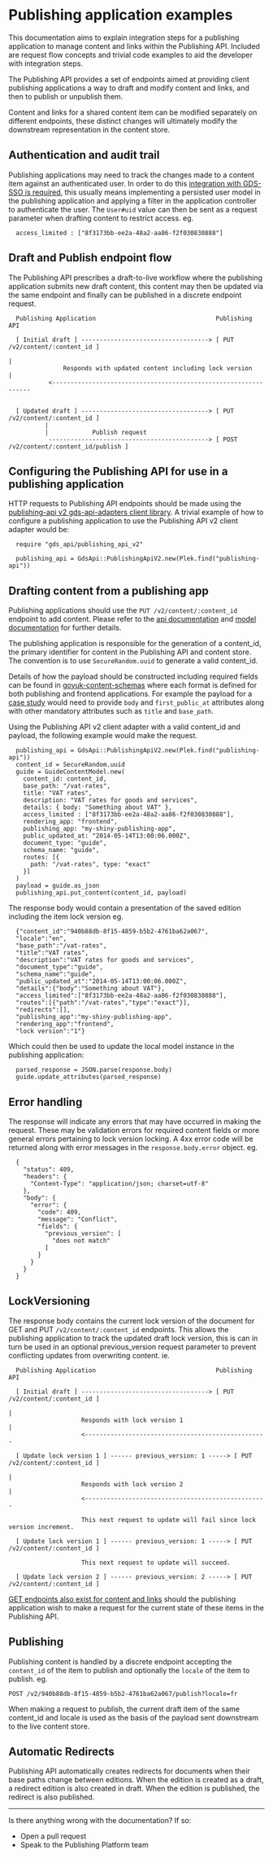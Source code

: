 # Publishing application examples

This documentation aims to explain integration steps for a publishing
application to manage content and links within the Publishing API.
Included are request flow concepts and trivial code examples to aid the
developer with integration steps.

The Publishing API provides a set of endpoints aimed at providing client
publishing applications a way to draft and modify content and links, and
then to publish or unpublish them.

Content and links for a shared content item can be modified separately on
different endpoints, these distinct changes will ultimately modify the
downstream representation in the content store.

## Authentication and audit trail

Publishing applications may need to track the changes made to a content item
against an authenticated user. In order to do this
[integration with GDS-SSO is required][gds-sso-integration], this usually
means implementing a persisted user model in the publishing application and
applying a filter in the application controller to authenticate the user.
The `User#uid` value can then be sent as a request parameter when drafting
content to restrict access. eg.

```
  access_limited : ["8f3173bb-ee2a-48a2-aa86-f2f030830888"]
```

## Draft and Publish endpoint flow

The Publishing API prescribes a draft-to-live workflow where the publishing
application submits new draft content, this content may then be updated via the
same endpoint and finally can be published in a discrete endpoint request.

```
  Publishing Application                                 Publishing API

  [ Initial draft ] -----------------------------------> [ PUT /v2/content/:content_id ]
                                                                            |
               Responds with updated content including lock version         |
           <----------------------------------------------------------------


  [ Updated draft ] -----------------------------------> [ PUT /v2/content/:content_id ]
          |
          |            Publish request
           --------------------------------------------> [ POST /v2/content/:content_id/publish ]
```

## Configuring the Publishing API for use in a publishing application

HTTP requests to Publishing API endpoints should be made using the
[publishing-api v2 gds-api-adapters client library][publishing-api-gds-api-adapters].
A trivial example of how to configure a publishing application to use the
Publishing API v2 client adapter would be:

```
  require "gds_api/publishing_api_v2"

  publishing_api = GdsApi::PublishingApiV2.new(Plek.find("publishing-api"))

```

## Drafting content from a publishing app

Publishing applications should use the `PUT /v2/content/:content_id` endpoint
to add content.
Please refer to the [api documentation](api.md) and
[model documentation](model.md) for further details.

The publishing application is responsible for the generation of a content_id,
the primary identifier for content in the Publishing API and content store.
The convention is to use `SecureRandom.uuid` to generate a valid content_id.

Details of how the payload should be constructed including required fields can
be found in [govuk-content-schemas][govuk-content-schemas] where each format is
defined for both publishing and frontend applications. For example the payload
for a [case study][case-study-schema] would need to provide `body` and
`first_public_at` attributes along with other mandatory attributes such as
`title` and `base_path`.

Using the Publishing API v2 client adapter with a valid content_id and payload,
the following example would make the request.

```
  publishing_api = GdsApi::PublishingApiV2.new(Plek.find("publishing-api"))
  content_id = SecureRandom.uuid
  guide = GuideContentModel.new(
    content_id: content_id,
    base_path: "/vat-rates",
    title: "VAT rates",
    description: "VAT rates for goods and services",
    details: { body: "Something about VAT" },
    access_limited : ["8f3173bb-ee2a-48a2-aa86-f2f030830888"],
    rendering_app: "frontend",
    publishing_app: "my-shiny-publishing-app",
    public_updated_at: "2014-05-14T13:00:06.000Z",
    document_type: "guide",
    schema_name: "guide",
    routes: [{
      path: "/vat-rates", type: "exact"
    }]
  )
  payload = guide.as_json
  publishing_api.put_content(content_id, payload)
```


The response body would contain a presentation of the saved edition
including the item lock version eg.

```
  {"content_id":"940b88db-8f15-4859-b5b2-4761ba62a067",
  "locale":"en",
  "base_path":"/vat-rates",
  "title":"VAT rates",
  "description":"VAT rates for goods and services",
  "document_type":"guide",
  "schema_name":"guide",
  "public_updated_at":"2014-05-14T13:00:06.000Z",
  "details":{"body":"Something about VAT"},
  "access_limited":["8f3173bb-ee2a-48a2-aa86-f2f030830888"],
  "routes":[{"path":"/vat-rates","type":"exact"}],
  "redirects":[],
  "publishing_app":"my-shiny-publishing-app",
  "rendering_app":"frontend",
  "lock version":"1"}
```

Which could then be used to update the local model instance in the publishing
application:

```
  parsed_response = JSON.parse(response.body)
  guide.update_attributes(parsed_response)
```

## Error handling

The response will indicate any errors that may have occurred in making the
request. These may be validation errors for required content fields or more
general errors pertaining to lock version locking. A 4xx error code will be
returned along with error messages in the `response.body.error` object. eg.

```
  {
    "status": 409,
    "headers": {
      "Content-Type": "application/json; charset=utf-8"
    },
    "body": {
      "error": {
        "code": 409,
        "message": "Conflict",
        "fields": {
          "previous_version": [
            "does not match"
          ]
        }
      }
    }
  }
```

## LockVersioning

The response body contains the current lock version of the document for GET
and PUT `/v2/content/:content_id` endpoints. This allows the publishing
application to track the updated draft lock version, this is can in turn be
used in an optional previous_version request parameter to prevent conflicting
updates from overwriting content. ie.


```
  Publishing Application                                 Publishing API

  [ Initial draft ] -----------------------------------> [ PUT /v2/content/:content_id ]
                                                                       |
                    Responds with lock version 1                       |
                    <--------------------------------------------------

  [ Update lock version 1 ] ------ previous_version: 1 -----> [ PUT /v2/content/:content_id ]
                                                                       |
                    Responds with lock version 2                       |
                    <--------------------------------------------------

                    This next request to update will fail since lock version increment.

  [ Update lock version 1 ] ------ previous_version: 1 -----> [ PUT /v2/content/:content_id ]

                    This next request to update will succeed.

  [ Update lock version 2 ] ------ previous_version: 2 -----> [ PUT /v2/content/:content_id ]
```



[GET endpoints also exist for content and links](api.md) should the publishing
application wish to make a request for the current state of these items in the
Publishing API.


## Publishing

Publishing content is handled by a discrete endpoint accepting the
`content_id` of the item to publish and optionally the `locale` of the item to
publish. eg.

```
POST /v2/940b88db-8f15-4859-b5b2-4761ba62a067/publish?locale=fr
```

When making a request to publish, the current draft item of the same content_id
and locale is used as the basis of the payload sent downstream to the live
content store.

## Automatic Redirects

Publishing API automatically creates redirects for documents when
their base paths change between editions.
When the edition is created as a draft, a redirect edition is also created in
draft. When the edition is published, the redirect is also published.

---

Is there anything wrong with the documentation? If so:

- Open a pull request
- Speak to the Publishing Platform team

[gds-sso-integration]: https://github.com/alphagov/gds-sso#integration-with-a-rails-3-app
[publishing-api-gds-api-adapters]: https://github.com/alphagov/gds-api-adapters/blob/master/lib/gds_api/publishing_api_v2.rb
[case-study-schema]: https://github.com/alphagov/govuk-content-schemas/blob/master/dist/formats/case_study/publisher_v2/schema.json
[govuk-content-schemas]: https://github.com/alphagov/govuk-content-schemas

